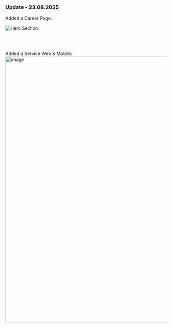 ### Update - 23.08.2025

Added a Career Page:

![Hero Section](https://github.com/user-attachments/assets/8ee015f3-089f-4b5d-90e9-5965b0884436)

<br></br>

Added a Service Web & Mobile:
<img width="1889" height="830" alt="image" src="https://github.com/user-attachments/assets/3701a067-e94a-40d7-9618-0a5f5792bb2e" />


